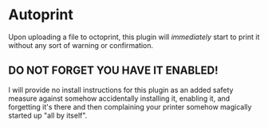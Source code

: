 # Autoprint

Upon uploading a file to octoprint, this plugin will _immediately_ start to print it without any sort of warning or confirmation.

## DO NOT FORGET YOU HAVE IT ENABLED!

I will provide no install instructions for this plugin as an added safety measure against somehow accidentally installing it, enabling it, and forgetting it's there and then complaining your printer somehow magically started up "all by itself".